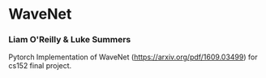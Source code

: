 # WaveNet
### Liam O'Reilly & Luke Summers

Pytorch Implementation of WaveNet (https://arxiv.org/pdf/1609.03499) for cs152 final project.

